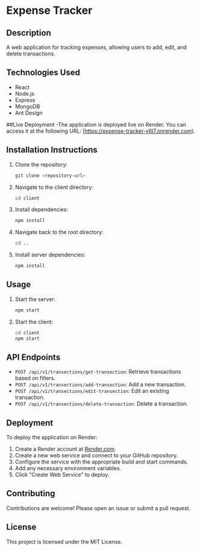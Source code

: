 # Expense Tracker

## Description
A web application for tracking expenses, allowing users to add, edit, and delete transactions.

## Technologies Used
- React
- Node.js
- Express
- MongoDB
- Ant Design

##Live Deployment
-The application is deployed live on Render. You can access it at the following URL: [https://expense-tracker-y6l7.onrender.com).


## Installation Instructions
1. Clone the repository:
   ```bash
   git clone <repository-url>
   ```
2. Navigate to the client directory:
   ```bash
   cd client
   ```
3. Install dependencies:
   ```bash
   npm install
   ```
4. Navigate back to the root directory:
   ```bash
   cd ..
   ```
5. Install server dependencies:
   ```bash
   npm install
   ```

## Usage
1. Start the server:
   ```bash
   npm start
   ```
2. Start the client:
   ```bash
   cd client
   npm start
   ```

## API Endpoints
- `POST /api/v1/transections/get-transection`: Retrieve transactions based on filters.
- `POST /api/v1/transections/add-transection`: Add a new transaction.
- `POST /api/v1/transections/edit-transection`: Edit an existing transaction.
- `POST /api/v1/transections/delete-transection`: Delete a transaction.

## Deployment
To deploy the application on Render:
1. Create a Render account at [Render.com](https://render.com).
2. Create a new web service and connect to your GitHub repository.
3. Configure the service with the appropriate build and start commands.
4. Add any necessary environment variables.
5. Click "Create Web Service" to deploy.

## Contributing
Contributions are welcome! Please open an issue or submit a pull request.

## License
This project is licensed under the MIT License.
